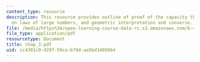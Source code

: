 ```yaml
---
content_type: resource
description: This resource provides outline of proof of the capacity theorem, notes
  on laws of large numbers, and geometric interpretation and converse.
file: /media/https%3A/open-learning-course-data-rc.s3.amazonaws.com/6-451-principles-of-digital-communication-ii-spring-2005/cc4381c9d29759cab78daa5bd1405664_chap_3.pdf
file_type: application/pdf
resourcetype: Document
title: chap_3.pdf
uid: cc4381c9-d297-59ca-b78d-aa5bd1405664
---
```

